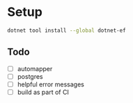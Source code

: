 # Setup

```sh
dotnet tool install --global dotnet-ef
```

## Todo

- [ ] automapper
- [ ] postgres
- [ ] helpful error messages
- [ ] build as part of CI
